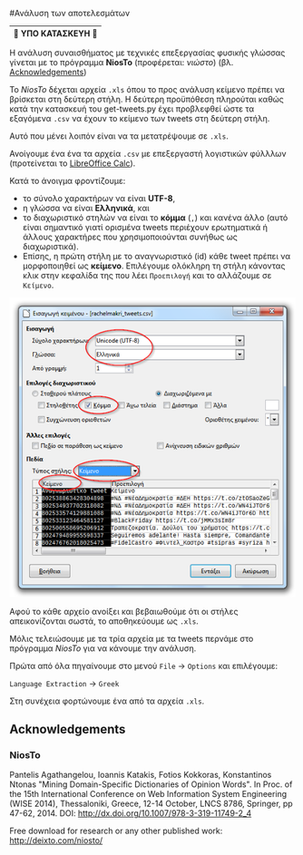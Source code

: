 #Ανάλυση των αποτελεσμάτων

| :construction: ΥΠΟ ΚΑΤΑΣΚΕΥΗ :construction: |
| --- |

Η ανάλυση συναισθήματος με τεχνικές επεξεργασίας φυσικής γλώσσας γίνεται
με το πρόγραμμα **NiosTo** (προφέρεται: *νιώστο*) (βλ. [Acknowledgements](#acknowledgements))

Το *NiosTo* δέχεται αρχεία `.xls` όπου το προς ανάλυση κείμενο πρέπει να βρίσκεται
στη δεύτερη στήλη. Η δεύτερη προϋπόθεση πληρούται καθώς κατά την
κατασκευή του get-tweets.py έχει προβλεφθεί ώστε τα εξαγόμενα `.csv` 
να έχουν το κείμενο των tweets στη δεύτερη στήλη.

Αυτό που μένει λοιπόν είναι να τα μετατρέψουμε σε `.xls`.

Ανοίγουμε ένα ένα τα αρχεία `.csv` με επεξεργαστή λογιστικών φύλλλων 
(προτείνεται το [LibreOffice Calc](https://el.libreoffice.org/)).

Κατά το άνοιγμα φροντίζουμε:
* το σύνολο χαρακτήρων να είναι **UTF-8**,
* η γλώσσα να είναι **Ελληνικά**, και
* το διαχωριστικό στηλών να είναι το **κόμμα** (`,`) και κανένα άλλο 
(αυτό είναι σημαντικό γιατί ορισμένα tweets περιέχουν ερωτηματικά ή άλλους
χαρακτήρες που χρησιμοποιούνται συνήθως ως διαχωριστικά).
* Επίσης, η πρώτη στήλη με το αναγνωριστικό (id) κάθε tweet πρέπει να
μορφοποιηθεί ως **κείμενο**. Επιλέγουμε ολόκληρη τη στήλη κάνοντας κλικ
στην κεφαλίδα της που λέει `Προεπιλογή` και το αλλάζουμε σε `Κείμενο`.

![στιγμιότυπο οθόνης από το Calc](calc-screenshot.png)

Αφού το κάθε αρχείο ανοίξει και βεβαιωθούμε ότι οι στήλες απεικονίζονται
σωστά, το αποθηκεύουμε ως `.xls`.

Μόλις τελειώσουμε με τα τρία αρχεία με τα tweets περνάμε στο πρόγραμμα *NiosTo*
για να κάνουμε την ανάλυση.

Πρώτα από όλα πηγαίνουμε στο μενού `File` → `Options` και επιλέγουμε:

`Language Extraction` → `Greek`

Στη συνέχεια φορτώνουμε ένα από τα αρχεία `.xls`.

## Acknowledgements

### NiosTo

Pantelis Agathangelou, Ioannis Katakis, Fotios Kokkoras, Konstantinos Ntonas
"Mining Domain-Specific Dictionaries of Opinion Words". In Proc. of the  15th
International Conference on Web Information System Engineering (WISE 2014),
Thessaloniki, Greece, 12-14 October, LNCS 8786, Springer, pp 47-62, 2014.
DOI: http://dx.doi.org/10.1007/978-3-319-11749-2_4

Free download for research or any other published work: http://deixto.com/niosto/